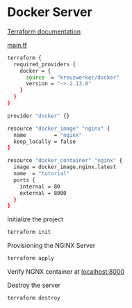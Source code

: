 # Docker Server

[Terraform documentation](https://developer.hashicorp.com/terraform/tutorials/aws-get-started/install-cli?in=terraform%2Faws-get-started)

[main.tf](main.tf)
```sh 
terraform {
  required_providers {
    docker = {
      source  = "kreuzwerker/docker"
      version = "~> 2.13.0"
    }
  }
}

provider "docker" {}

resource "docker_image" "nginx" {
  name         = "nginx"
  keep_locally = false
}

resource "docker_container" "nginx" {
  image = docker_image.nginx.latest
  name  = "tutorial"
  ports {
    internal = 80
    external = 8000
  }
}

```

Initialize the project

```sh
terraform init   
```
Provisioning the NGINX Server
```sh
terraform apply
```
Verify NGNX container at [localhost:8000](http://localhost:8000)

Destroy the server
```sh
terraform destroy
```